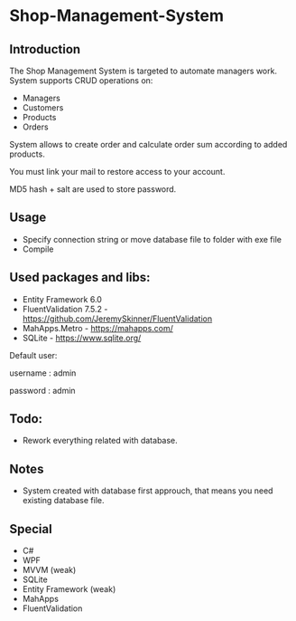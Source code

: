 # Shop-Management-System

## Introduction
The Shop Management System is targeted to automate managers work.
System supports CRUD operations on:
  * Managers
  * Customers
  * Products
  * Orders
  
System allows to create order and calculate order sum according to added products.

You must link your mail to restore access to your account.

MD5 hash + salt are used to store password.


## Usage
* Specify connection string or move database file to folder with exe file
* Compile

## Used packages and libs:
* Entity Framework 6.0
* FluentValidation 7.5.2 - https://github.com/JeremySkinner/FluentValidation
* MahApps.Metro - https://mahapps.com/
* SQLite - https://www.sqlite.org/

Default user:

username : admin

password : admin

## Todo:
* Rework everything related with database. 

## Notes
* System created with database first approuch, that means you need existing database file.

## Special
* C#
* WPF
* MVVM (weak)
* SQLite
* Entity Framework (weak) 
* MahApps 
* FluentValidation